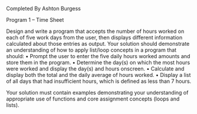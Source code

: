 Completed By Ashton Burgess

Program 1 – Time Sheet

Design and write a program that accepts the number of hours worked on each of five work days from the user, then displays different information calculated about those entries as output. 
Your solution should demonstrate an understanding of how to apply list/loop concepts in a program that should:
•	Prompt the user to enter the five daily hours worked amounts and store them in the program. 
•	Determine the day(s) on which the most hours were worked and display the day(s) and hours onscreen. 
•	Calculate and display both the total and the daily average of hours worked.
•	Display a list of all days that had insufficient hours, which is defined as less than 7 hours.

Your solution must contain examples demonstrating your understanding of appropriate use of functions and core assignment concepts (loops and lists).
